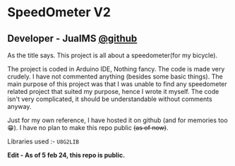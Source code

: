 # SpeedOmeter V2
## Developer - JuaIMS [@github](https://github.com/JuaIMS)

As the title says.
This project is all about a speedometer(for my bicycle). 

The project is coded in Arduino IDE, Nothing fancy. The code is made very crudely.
I have not commented anything (besides some basic things).
The main purpose of this project was that I was unable to find any speedometer related
project that suited my purpose, hence I wrote it myself. The code isn't very complicated,
it should be understandable without comments anyway.

Just for my own reference, I have hosted it on github (and for memories too 😁).
I have no plan to make this repo public ~~(as of now)~~.

Libraries used :-
  ```U8G2LIB```

**Edit - As of 5 feb 24, this repo is public.**
